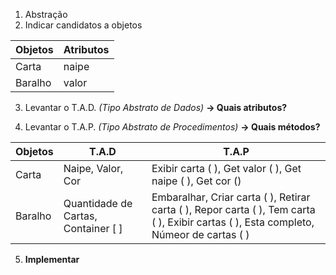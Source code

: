 1. Abstração
2. Indicar candidatos a objetos

Objetos   | Atributos
--------- | ------
Carta | naipe
Baralho | valor

3. Levantar o T.A.D. _(Tipo Abstrato de Dados)_ **→ Quais atributos?**

4. Levantar o T.A.P. _(Tipo Abstrato de Procedimentos)_ **→ Quais métodos?**

Objetos | T.A.D | T.A.P
--------- | ------ | --
Carta | Naipe, Valor, Cor | Exibir carta ( ), Get valor ( ), Get naipe ( ), Get cor ()
Baralho | Quantidade de Cartas, Container [ ] | Embaralhar, Criar carta ( ), Retirar carta ( ), Repor carta ( ), Tem carta ( ), Exibir cartas ( ), Esta completo, Númeor de cartas ( )

5. **Implementar**

